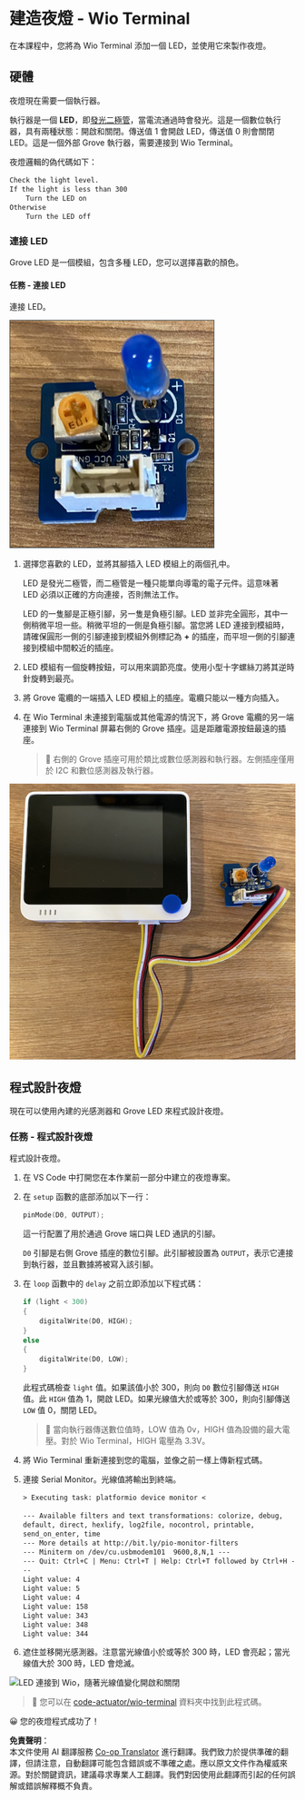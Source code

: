 <!--
CO_OP_TRANSLATOR_METADATA:
{
  "original_hash": "db44083b4dc6fb06eac83c4f16448940",
  "translation_date": "2025-08-24T23:21:47+00:00",
  "source_file": "1-getting-started/lessons/3-sensors-and-actuators/wio-terminal-actuator.md",
  "language_code": "tw"
}
-->
# 建造夜燈 - Wio Terminal

在本課程中，您將為 Wio Terminal 添加一個 LED，並使用它來製作夜燈。

## 硬體

夜燈現在需要一個執行器。

執行器是一個 **LED**，即[發光二極管](https://wikipedia.org/wiki/Light-emitting_diode)，當電流通過時會發光。這是一個數位執行器，具有兩種狀態：開啟和關閉。傳送值 1 會開啟 LED，傳送值 0 則會關閉 LED。這是一個外部 Grove 執行器，需要連接到 Wio Terminal。

夜燈邏輯的偽代碼如下：

```output
Check the light level.
If the light is less than 300
    Turn the LED on
Otherwise
    Turn the LED off
```

### 連接 LED

Grove LED 是一個模組，包含多種 LED，您可以選擇喜歡的顏色。

#### 任務 - 連接 LED

連接 LED。

![Grove LED](../../../../../translated_images/grove-led.6c853be93f473cf2c439cfc74bb1064732b22251a83cedf66e62f783f9cc1a79.tw.png)

1. 選擇您喜歡的 LED，並將其腳插入 LED 模組上的兩個孔中。

    LED 是發光二極管，而二極管是一種只能單向導電的電子元件。這意味著 LED 必須以正確的方向連接，否則無法工作。

    LED 的一隻腳是正極引腳，另一隻是負極引腳。LED 並非完全圓形，其中一側稍微平坦一些。稍微平坦的一側是負極引腳。當您將 LED 連接到模組時，請確保圓形一側的引腳連接到模組外側標記為 **+** 的插座，而平坦一側的引腳連接到模組中間較近的插座。

1. LED 模組有一個旋轉按鈕，可以用來調節亮度。使用小型十字螺絲刀將其逆時針旋轉到最亮。

1. 將 Grove 電纜的一端插入 LED 模組上的插座。電纜只能以一種方向插入。

1. 在 Wio Terminal 未連接到電腦或其他電源的情況下，將 Grove 電纜的另一端連接到 Wio Terminal 屏幕右側的 Grove 插座。這是距離電源按鈕最遠的插座。

    > 💁 右側的 Grove 插座可用於類比或數位感測器和執行器。左側插座僅用於 I2C 和數位感測器及執行器。

![Grove LED 連接到右側插座](../../../../../translated_images/wio-led.265a1897e72d7f21c753257516a4b677d8e30ce2b95fee98189458b3275ba0a6.tw.png)

## 程式設計夜燈

現在可以使用內建的光感測器和 Grove LED 來程式設計夜燈。

### 任務 - 程式設計夜燈

程式設計夜燈。

1. 在 VS Code 中打開您在本作業前一部分中建立的夜燈專案。

1. 在 `setup` 函數的底部添加以下一行：

    ```cpp
    pinMode(D0, OUTPUT);
    ```

    這一行配置了用於通過 Grove 端口與 LED 通訊的引腳。

    `D0` 引腳是右側 Grove 插座的數位引腳。此引腳被設置為 `OUTPUT`，表示它連接到執行器，並且數據將被寫入該引腳。

1. 在 `loop` 函數中的 `delay` 之前立即添加以下程式碼：

    ```cpp
    if (light < 300)
    {
        digitalWrite(D0, HIGH);
    }
    else
    {
        digitalWrite(D0, LOW);
    }
    ```

    此程式碼檢查 `light` 值。如果該值小於 300，則向 `D0` 數位引腳傳送 `HIGH` 值。此 `HIGH` 值為 1，開啟 LED。如果光線值大於或等於 300，則向引腳傳送 `LOW` 值 0，關閉 LED。

    > 💁 當向執行器傳送數位值時，LOW 值為 0v，HIGH 值為設備的最大電壓。對於 Wio Terminal，HIGH 電壓為 3.3V。

1. 將 Wio Terminal 重新連接到您的電腦，並像之前一樣上傳新程式碼。

1. 連接 Serial Monitor。光線值將輸出到終端。

    ```output
    > Executing task: platformio device monitor <

    --- Available filters and text transformations: colorize, debug, default, direct, hexlify, log2file, nocontrol, printable, send_on_enter, time
    --- More details at http://bit.ly/pio-monitor-filters
    --- Miniterm on /dev/cu.usbmodem101  9600,8,N,1 ---
    --- Quit: Ctrl+C | Menu: Ctrl+T | Help: Ctrl+T followed by Ctrl+H ---
    Light value: 4
    Light value: 5
    Light value: 4
    Light value: 158
    Light value: 343
    Light value: 348
    Light value: 344
    ```

1. 遮住並移開光感測器。注意當光線值小於或等於 300 時，LED 會亮起；當光線值大於 300 時，LED 會熄滅。

![LED 連接到 Wio，隨著光線值變化開啟和關閉](../../../../../images/wio-running-assignment-1-1.gif)

> 💁 您可以在 [code-actuator/wio-terminal](../../../../../1-getting-started/lessons/3-sensors-and-actuators/code-actuator/wio-terminal) 資料夾中找到此程式碼。

😀 您的夜燈程式成功了！

**免責聲明**：  
本文件使用 AI 翻譯服務 [Co-op Translator](https://github.com/Azure/co-op-translator) 進行翻譯。我們致力於提供準確的翻譯，但請注意，自動翻譯可能包含錯誤或不準確之處。應以原文文件作為權威來源。對於關鍵資訊，建議尋求專業人工翻譯。我們對因使用此翻譯而引起的任何誤解或錯誤解釋概不負責。